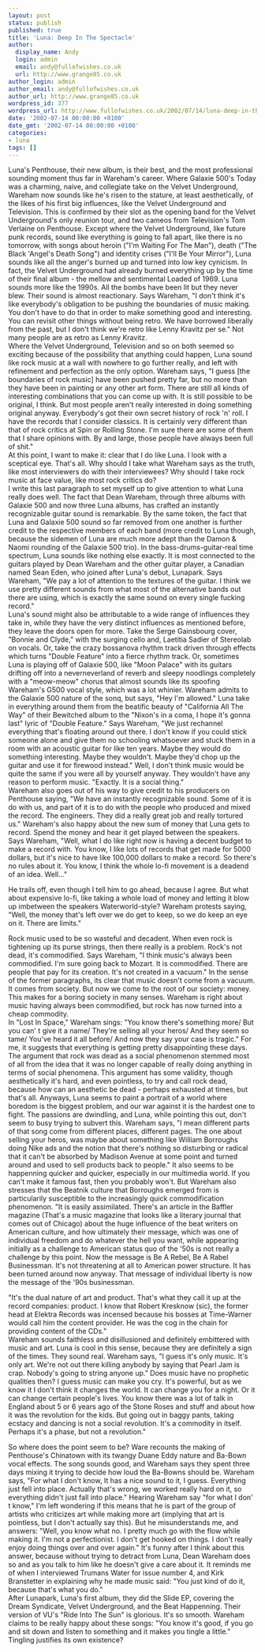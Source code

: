 ```yaml
---
layout: post
status: publish
published: true
title: 'Luna: Deep In The Spectacle'
author:
  display_name: Andy
  login: admin
  email: andy@fullofwishes.co.uk
  url: http://www.grange85.co.uk
author_login: admin
author_email: andy@fullofwishes.co.uk
author_url: http://www.grange85.co.uk
wordpress_id: 377
wordpress_url: http://www.fullofwishes.co.uk/2002/07/14/luna-deep-in-the-spectacle/
date: '2002-07-14 00:00:00 +0100'
date_gmt: '2002-07-14 00:00:00 +0100'
categories:
- luna
tags: []
---
```

<p>Luna's Penthouse, their new album, is their best, and the most professional sounding moment thus far in Wareham's career. Where Galaxie 500's Today was a charming, naive, and collegiate take on the Velvet Underground, Wareham now sounds like he's risen to the stature, at least aesthetically, of the likes of his first big influences, like the Velvet Underground and Television. This is confirmed by their slot as the opening band for the Velvet Underground's only reunion tour, and two cameos from Television's Tom Verlaine on Penthouse. Except where the Velvet Underground, like future punk records, sound like everything is going to fall apart, like there is no tomorrow, with songs about heroin ("I'm Waiting For The Man"), death ("The Black 'Angel's Death Song") and identity crises ("I'll Be Your Mirror"), Luna sounds like all the anger's burned up and turned into low key cynicism. In fact, the Velvet Underground had already burned everything up by the time of their final album - the mellow and sentimental Loaded of 1969. Luna sounds more like the 1990s. All the bombs have been lit but they never blew. Their sound is almost reactionary. Says Wareham, "I don't think it's like everybody's obligation to be pushing the boundaries of music making. You don't have to do that in order to make something good and interesting. You can revisit other things without being retro. We have borrowed liberally from the past, but I don't think we're retro like Lenny Kravitz per se." Not many people are as retro as Lenny Kravitz.<br />Where the Velvet Underground, Television and so on both seemed so exciting because of the possibility that anything could happen, Luna sound like rock music at a wall with nowhere to go further really, and left with refinement and perfection as the only option. Wareham says, "I guess [the boundaries of rock music] have been pushed pretty far, but no more than they have been in painting or any other art form. There are still all kinds of interesting combinations that you can come up with. It is still possible to be original, I think. But most people aren't really interested in doing something original anyway.  Everybody's got their own secret history of rock 'n' roll. I have the records that I consider classics. It is certainly very different than that of rock critics at Spin or Rolling Stone. I'm sure there are some of them that I share opinions with. By and large, those people have always been full of shit."<br />At this point, I want to make it: clear that I do like Luna. I look with a sceptical eye. That's all. Why should I take what Wareham says as the truth, like most interviewers do with their interviewees? Why should I take rock music at face value, like most rock critics do?<br />I write this last paragraph to set myself up to give attention to what Luna really does well. The fact that Dean Wareham, through three albums with Galaxie 500 and now three Luna albums, has crafted an instantly recognizable guitar sound is remarkable. By the same token, the fact that Luna and Galaxie 500 sound so far removed from one another is further credit to the respective members of each band (more credit to Luna though, because the sidemen of Luna are much more adept than the Damon & Naomi rounding of the Galaxie 500 trio). In the bass-drums-guitar-real time spectrum, Luna sounds like nothing else exactly. It is most connected to the guitars played by Dean Wareham and the other guitar player, a Canadian named Sean Eden, who joined after Luna's debut, Lunapark. Says Wareham, "We pay a lot of attention to the textures of the guitar. I think we use pretty different sounds from what most of the alternative bands out there are using, which is exactly the same sound on every single fucking record." <br />Luna's sound might also be attributable to a wide range of influences they take in, while they have the very distinct influences as mentioned before, they leave the doors open for more. Take the Serge Gainsbourg cover, "Bonnie and Clyde," with the surging cello and, Laetitia Sadier of Stereolab on vocals. Or, take the crazy bossanova rhythm track driven through effects which turns "Double Feature" into a fierce rhythm track. Or, sometimes Luna is playing off of Galaxie 500, like "Moon Palace" with its guitars drifting off into a neverneverland of reverb and sleepy noodlings completely with a "meow-meow" chorus that almost sounds like its spoofing Wareham's G500 vocal style, which was a lot whinier. Wareham admits to the Galaxie 500 nature of the sonq, but says, "Hey I'm allowed." Luna take in everything around them from the beatific beauty of "California All The Way" of their Bewitched album to the "Nixon's in a coma, I hope it's gonna last" lyric of "Double Feature." Says Wareham, "We just rechannel everything that's floating around out there. I don't know if you could stick someone alone and give them no schooling whatsoever and stuck them in a room with an acoustic guitar for like ten years. Maybe they would do something interesting. Maybe they wouldn't. Maybe they'd chop up the guitar and use it for firewood instead." Well, I don't think music would be quite the same if you were all by yourself anyway. They wouldn't have any reason to perform music. "Exactly. It is a social thing." <br />Wareham also goes out of his way to give credit to his producers on Penthouse saying, "We have an instantly recognizable sound. Some of it is do with us, and part of it is to do with the people who produced and mixed the record. The engineers. They did a really great job and really tortured us." Wareham's also happy about the new sum of money that Luna gets to record. Spend the money and hear it get played between the speakers. Says Wareham, "Well, what I do like right now is having a decent budget to make a record with. You know, I like lots of records that get made for 5000 dollars, but it's nice to have like 100,000 dollars to make a record. So there's no rules about it. You know, I think the whole lo-fi movement is a deadend of an idea. Well..."</p>
<p>He trails off, even though I tell him to go ahead, because I agree. But what about expensive lo-fi, like taking a whole load of money and letting it blow up imbetween the speakers Waterworld-style? Wareham protests saying, "Well, the money that's left over we do get to keep, so we do keep an eye on it. There are limits."</p>
<p>Rock music used to be so wasteful and decadent. When even rock is tightening up its purse strings, then there really is a problem. Rock's not dead, it's commodified. Says Wareham, "I think music's always been commodified. I'm sure going back to Mozart. It is commodified. There are people that pay for its creation. It's not created in a vacuum." In the sense of the former paragraphs, its clear that music doesn't come from a vacuum. It comes from society. But now we come to the root of our society: money. This makes for a boring society in many senses. Wareham is right about music having always been commodified, but rock has now turned into a cheap commodity.<br />In "Lost In Space," Wareham sings: "You know there's something more/ But you can' t give it a name/ They're selling all your heros/ And they seem so tame/ You've heard it all before/ And now they say your case is tragic." For me, it suggests that everything is getting pretty disappointing these days. The argument that rock was dead as a social phenomenon stemmed most of all from the idea that it was no longer capable of really doing anything in terms of social phenomena. This argument has some validity, though aesthetically it's hard, and even pointless, to try and call rock dead, because how can an aesthetic be dead - perhaps exhausted at times, but that's all. Anyways, Luna seems to paint a portrait of a world where boredom is the biggest problem, and our war against it is the hardest one to fight. The passions are dwindling, and Luna, while pointing this out, don't seem to busy trying to subvert this. Wareham says, "I mean different parts of that song come from different places, different pages. The one about selling your heros, was maybe about something like William Borroughs doing Nike ads and the notion that there's nothing so disturbing or radical that it can't be absorbed by Madison Avenue at some point and turned around and used to sell products back to people." It also seems to be happenning quicker and quicker, especially in our multimedia world. If you can't make it famous fast, then you probably won't. But Wareham also stresses that the Beatnik culture that Borroughs emerged from is particularily susceptible to the increasingly quick commodification phenomenon. "It is easily assimilated. There's an article in the Baffler magazine (That's a music magazine that looks like a literary journal that comes out of Chicago) about the huge influence of the beat writers on American culture, and how ultimately their message, which was one of individual freedom and do whatever the hell you want, while appearing initially as a challenge to American status quo of the '50s is not really a challenge by this point. Now the message is Be A Rebel, Be A Rabel Businessman. It's not threatening at all to American power structure. It has been turned around now anyway. That message of individual liberty is now the message of the '90s businessman.</p>
<p>"It's the dual nature of art and product. That's what they call it up at the record companies: product. I know that Robert Kresknow (sic), the former head at Elektra Records was incensed because his bosses at Time-Warner would call him the content provider. He was the cog in the chain for providing content of the CDs."<br />Wareham sounds faithless and disillusioned and definitely embittered with music and art. Luna is cool in this sense, because they are definitely a sign of the times. They sound real. Wareham says, "I guess it's only music. It's only art. We're not out there killing anybody by saying that Pearl Jam is crap. Nobody's going to string anyone up." Does music have no prophetic qualities then? I guess music can make you cry. It's powerful, but as we know it I don't think it changes the world. It can change you for a night. Or it can change certain people's lives. You know there was a lot of talk in England about 5 or 6 years ago of the Stone Roses and stuff and about how it was the revolution for the kids. But going out in baggy pants, taking ecstacy and dancing is not a social revolution. It's a commodity in itself. Perhaps it's a phase, but not a revolution."</p>
<p>So where does the point seem to be? Ware recounts the making of Penthouse's Chinatown with its twangy Duane Eddy nature and Ba-Bown vocal effects. The song sounds good, and Wareham says they spent three days mixing it trying to decide how loud the Ba-Bowns should be. Wareham says, "For what I don't know, It has a nice sound to it, I guess. Everything just fell into place. Actually that's wrong, we worked really hard on it, so everything didn't just fall into place." Hearing Wareham say "for what I don' t know," I'm left wondering if this means that he is part of the group of artists who criticizes art while making more art (implying that art is pointless, but I don't actually say this). But he misunderstands me, and answers: "Well, you know what no. I pretty much go with the flow while making it. I'm not a perfectionist. I don't get hooked on things. I don't really enjoy doing things over and over again." It's funny after I think about this answer, because without trying to detract from Luna, Dean Wareham does so and as you talk to him like he doesn't give a care about it. It reminds me of when I interviewed Trumans Water for issue number 4, and Kirk Branstetter in explaining why he made music said: "You just kind of do it, because that's what you do."<br />After Lunapark, Luna's first album, they did the Slide EP, covering the Dream Syndicate, Velvet Underground, and the Beat Happenning. Their version of VU's "Ride Into The Sun" is glorious. It's so smooth. Wareham claims to be really happy about these songs: "You know it's good, if you go and sit down and listen to something and it makes you tingle a little." Tingling justifies its own existence? </p>
